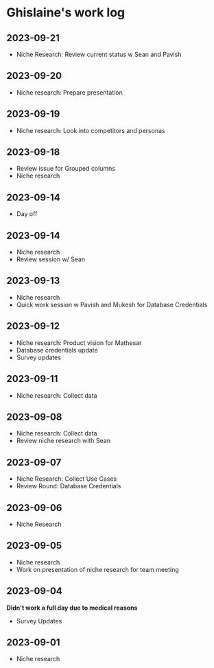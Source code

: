 # Ghislaine's work log

## 2023-09-21
- Niche Research: Review current status w Sean and Pavish

## 2023-09-20
- Niche research: Prepare presentation

## 2023-09-19
- Niche research: Look into competitors and personas

## 2023-09-18
- Review issue for Grouped columns
- Niche research

## 2023-09-14
- Day off

## 2023-09-14
- Niche research
- Review session w/ Sean

## 2023-09-13
- Niche research
- Quick work session w Pavish and Mukesh for Database Credentials

## 2023-09-12
- Niche research: Product vision for Mathesar
- Database credentials update
- Survey updates

## 2023-09-11
- Niche research: Collect data

## 2023-09-08
- Niche research: Collect data
- Review niche research with Sean

## 2023-09-07
- Niche Research: Collect Use Cases
- Review Round: Database Credentials

## 2023-09-06
- Niche Research

## 2023-09-05
- Niche research
- Work on presentation of niche research for team meeting

## 2023-09-04

**Didn't work a full day due to medical reasons**
- Survey Updates

## 2023-09-01
- Niche research
